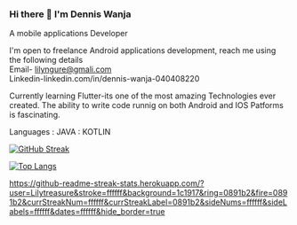 ### Hi there 👋 I'm Dennis Wanja <br>
A mobile applications Developer<br>

I'm open to freelance Android applications development, reach me   using the following details<br>
Email- lilyngure@gmali.com<br>
Linkedin-linkedin.com/in/dennis-wanja-040408220  <br>

Currently learning Flutter-its one  of the most amazing Technologies ever created. The ability to write code runnig on both Android and IOS Patforms is fascinating.<br>

Languages  : JAVA        : KOTLIN<br>

[![GitHub Streak](http://github-readme-streak-stats.herokuapp.com?user=Lilytreasure&theme=dark&background=000000)](https://git.io/streak-stats)<br>


[![Top Langs](https://github-readme-stats.vercel.app/api/top-langs/?username=Lilytreasure&layout=compact&theme=vision-friendly-dark)](https://github.com/anuraghazra/github-readme-stats)<br>

https://github-readme-streak-stats.herokuapp.com/?user=Lilytreasure&stroke=ffffff&background=1c1917&ring=0891b2&fire=0891b2&currStreakNum=ffffff&currStreakLabel=0891b2&sideNums=ffffff&sideLabels=ffffff&dates=ffffff&hide_border=true












<!--
**Lilytreasure/Lilytreasure** is a ✨ _special_ ✨ repository because its `README.md` (this file) appears on your GitHub profile.

Here are some ideas to get you started:

- 🔭 I’m currently working on ...
- 🌱 I’m currently learning ...
- 👯 I’m looking to collaborate on ...
- 🤔 I’m looking for help with ...
- 💬 Ask me about ...
- 📫 How to reach me: ...
- 😄 Pronouns: ...
- ⚡ Fun fact: ...
-->
